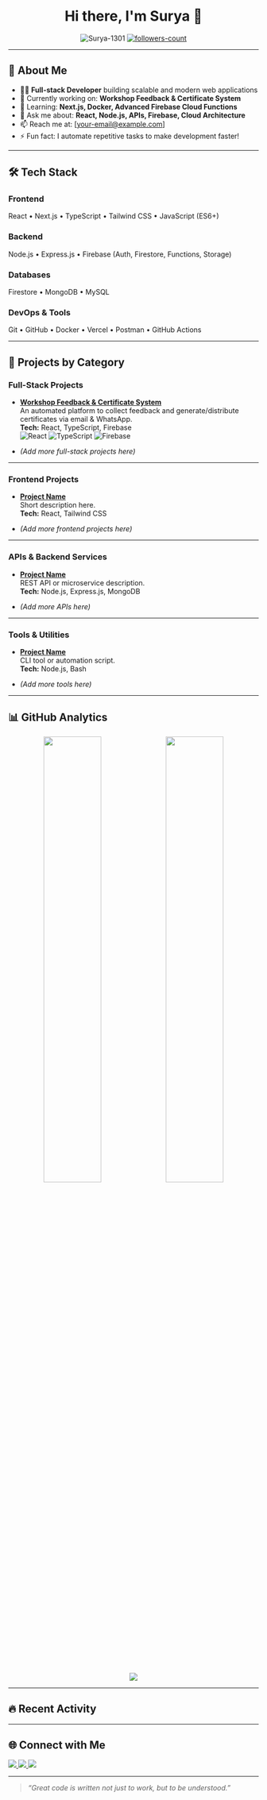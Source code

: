 <h1 align="center">Hi there, I'm Surya 👋</h1>

<p align="center">
  <img src="https://komarev.com/ghpvc/?username=Surya-1301&label=Profile%20views&color=0e75b6&style=flat" alt="Surya-1301" /> 
  <a href="https://github.com/Surya-1301?tab=followers">
    <img src="https://img.shields.io/github/followers/Surya-1301?label=Followers&style=social" alt="followers-count">
  </a>
</p>

---

## 🚀 About Me
- 👨‍💻 **Full-stack Developer** building scalable and modern web applications  
- 🔭 Currently working on: **Workshop Feedback & Certificate System**  
- 🌱 Learning: **Next.js, Docker, Advanced Firebase Cloud Functions**  
- 💬 Ask me about: **React, Node.js, APIs, Firebase, Cloud Architecture**  
- 📫 Reach me at: [your-email@example.com]  
- ⚡ Fun fact: I automate repetitive tasks to make development faster!  

---

## 🛠️ Tech Stack

### **Frontend**
React • Next.js • TypeScript • Tailwind CSS • JavaScript (ES6+)

### **Backend**
Node.js • Express.js • Firebase (Auth, Firestore, Functions, Storage)

### **Databases**
Firestore • MongoDB • MySQL

### **DevOps & Tools**
Git • GitHub • Docker • Vercel • Postman • GitHub Actions

---

## 📂 Projects by Category

### **Full-Stack Projects**
- **[Workshop Feedback & Certificate System](https://github.com/Surya-1301/Workshop-Feedback-Certificate-System)**  
  An automated platform to collect feedback and generate/distribute certificates via email & WhatsApp.  
  **Tech:** React, TypeScript, Firebase  
  ![React](https://img.shields.io/badge/-React-20232A?logo=react&logoColor=61DAFB)
  ![TypeScript](https://img.shields.io/badge/-TypeScript-007ACC?logo=typescript&logoColor=white)
  ![Firebase](https://img.shields.io/badge/-Firebase-FFCA28?logo=firebase&logoColor=black)

- *(Add more full-stack projects here)*

---

### **Frontend Projects**
- **[Project Name](https://github.com/Surya-1301/Your-Repo-Link)**  
  Short description here.  
  **Tech:** React, Tailwind CSS  

- *(Add more frontend projects here)*

---

### **APIs & Backend Services**
- **[Project Name](https://github.com/Surya-1301/Your-API-Repo)**  
  REST API or microservice description.  
  **Tech:** Node.js, Express.js, MongoDB  

- *(Add more APIs here)*

---

### **Tools & Utilities**
- **[Project Name](https://github.com/Surya-1301/Your-Tool-Repo)**  
  CLI tool or automation script.  
  **Tech:** Node.js, Bash  

- *(Add more tools here)*

---

## 📊 GitHub Analytics

<p align="center">
  <img width="48%" src="https://github-readme-stats.vercel.app/api?username=Surya-1301&show_icons=true&theme=default" />
  <img width="48%" src="https://github-readme-streak-stats.herokuapp.com/?user=Surya-1301&theme=default" />
</p>

<p align="center">
  <img src="https://github-readme-activity-graph.vercel.app/graph?username=Surya-1301&bg_color=ffffff&color=000000&line=0e75b6&point=000000&area=true&hide_border=true" />
</p>

---

## 🔥 Recent Activity

<!--START_SECTION:activity-->
<!-- This section will be automatically updated using GitHub Actions -->
<!--END_SECTION:activity-->

---

## 🌐 Connect with Me
<p>
  <a href="https://linkedin.com/in/your-link">
    <img src="https://img.shields.io/badge/LinkedIn-0077B5?style=for-the-badge&logo=linkedin&logoColor=white"/>
  </a>
  <a href="mailto:your-email@example.com">
    <img src="https://img.shields.io/badge/Email-D14836?style=for-the-badge&logo=gmail&logoColor=white"/>
  </a>
  <a href="https://your-portfolio.com">
    <img src="https://img.shields.io/badge/Portfolio-000000?style=for-the-badge&logo=firefox&logoColor=white"/>
  </a>
</p>

---

> *“Great code is written not just to work, but to be understood.”*
